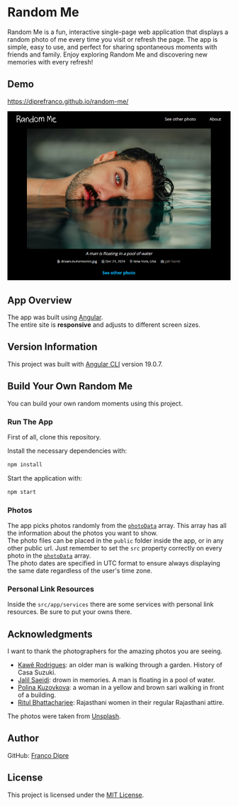 # Random Me
Random Me is a fun, interactive single-page web application that displays a random photo of me every time you visit or refresh the page. The app is simple, easy to use, and perfect for sharing spontaneous moments with friends and family. Enjoy exploring Random Me and discovering new memories with every refresh!

## Demo
https://diprefranco.github.io/random-me/

![Website Screenshot](https://github.com/diprefranco/random-me/blob/main/public/assets/images/website-screenshot.png)

## App Overview
The app was built using [Angular](https://angular.dev/).<br />
The entire site is **responsive** and adjusts to different screen sizes.

## Version Information
This project was built with [Angular CLI](https://github.com/angular/angular-cli) version 19.0.7.

## Build Your Own Random Me
You can build your own random moments using this project.

### Run The App
First of all, clone this repository.

Install the necessary dependencies with:

```bash
npm install
```

Start the application with:

```bash
npm start
```

### Photos
The app picks photos randomly from the [`photoData`](https://github.com/diprefranco/random-me/blob/main/src/app/data/photo.data.ts) array. This array has all the information about the photos you want to show.<br />
The photo files can be placed in the `public` folder inside the app, or in any other public url. Just remember to set the `src` property correctly on every photo in the [`photoData`](https://github.com/diprefranco/random-me/blob/main/src/app/data/photo.data.ts) array.<br />
The photo dates are specified in UTC format to ensure always displaying the same date regardless of the user's time zone.

### Personal Link Resources
Inside the `src/app/services` there are some services with personal link resources. Be sure to put your owns there.

## Acknowledgments
I want to thank the photographers for the amazing photos you are seeing.
- [Kawê Rodrigues](https://unsplash.com/@kawerodriguess): an older man is walking through a garden. History of Casa Suzuki.
- [Jalil Saeidi](https://unsplash.com/@jalil_sd): drown in memories. A man is floating in a pool of water.
- [Polina Kuzovkova](https://unsplash.com/@p_kuzovkova): a woman in a yellow and brown sari walking in front of a building.
- [Ritul Bhattacharjee](https://unsplash.com/@rd_ritul7): Rajasthani women in their regular Rajasthani attire.

The photos were taken from [Unsplash](https://unsplash.com/).

## Author
GitHub: [Franco Dipre](https://github.com/diprefranco/)

## License
This project is licensed under the [MIT License](LICENSE).
